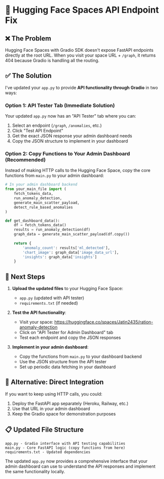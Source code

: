 # 🔧 Hugging Face Spaces API Endpoint Fix

## ❌ The Problem
Hugging Face Spaces with Gradio SDK doesn't expose FastAPI endpoints directly at the root URL. When you visit your space URL + `/graph`, it returns 404 because Gradio is handling all the routing.

## ✅ The Solution
I've updated your `app.py` to provide **API functionality through Gradio** in two ways:

### Option 1: API Tester Tab (Immediate Solution)
Your updated `app.py` now has an "API Tester" tab where you can:
1. Select an endpoint (`/graph`, `/anomalies`, etc.)
2. Click "Test API Endpoint" 
3. Get the exact JSON response your admin dashboard needs
4. Copy the JSON structure to implement in your dashboard

### Option 2: Copy Functions to Your Admin Dashboard (Recommended)
Instead of making HTTP calls to the Hugging Face Space, copy the core functions from `main.py` to your admin dashboard:

```python
# In your admin dashboard backend
from your_main_file import (
    fetch_tokens_data, 
    run_anomaly_detection, 
    generate_main_scatter_payload,
    detect_rule_based_anomalies
)

def get_dashboard_data():
    df = fetch_tokens_data()
    results = run_anomaly_detection(df)
    graph_data = generate_main_scatter_payload(df.copy())
    
    return {
        'anomaly_count': results['ml_detected'],
        'chart_image': graph_data['image_data_url'],
        'insights': graph_data['insights']
    }
```

## 🚀 Next Steps

1. **Upload the updated files** to your Hugging Face Space:
   - `app.py` (updated with API tester)
   - `requirements.txt` (if needed)

2. **Test the API functionality**:
   - Visit your space: https://huggingface.co/spaces/Jatin2435/ration-anomaly-detection
   - Click on "API Tester for Admin Dashboard" tab
   - Test each endpoint and copy the JSON responses

3. **Implement in your admin dashboard**:
   - Copy the functions from `main.py` to your dashboard backend
   - Use the JSON structure from the API tester
   - Set up periodic data fetching in your dashboard

## 🔗 Alternative: Direct Integration
If you want to keep using HTTP calls, you could:
1. Deploy the FastAPI app separately (Heroku, Railway, etc.)
2. Use that URL in your admin dashboard
3. Keep the Gradio space for demonstration purposes

## 📋 Updated File Structure
```
app.py - Gradio interface with API testing capabilities
main.py - Core FastAPI logic (copy functions from here)
requirements.txt - Updated dependencies
```

The updated `app.py` now provides a comprehensive interface that your admin dashboard can use to understand the API responses and implement the same functionality locally.
